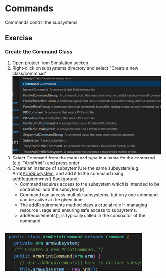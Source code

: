# Commands
Commands control the subsystems




## Exercise
### Create the Command Class
1) Open project from Simulation section
2) Right-click on subsystems directory and select "Create a new class/commnad"
   <br> <img width="500" alt="Instantiation" src="https://github.com/cybercat5436/Programming_Basics/blob/main/assets/1.png"><br> 
3) Select Command from the menu and type in a name for the command (e.g. "ArmPrint") and press enter 
4) Create an instance of subsytem(Use the same subsystem(e.g. Arm)[ArmSubsystem](https://github.com/cybercat5436/Programming_Basics/edit/main/Subsystems.md),
   and add it to the command using addRequirements()
   Backgorund:
   * Command requires access to the subsystem which is intended to be controlled, add the subsytem(s)
   * Command can access multiple subsystems, but only one command can be active at the given time.
   * The addRequirements method plays a crucial role in managing resource usage and ensuring safe access to subsystems.
   * addRequirements(), is typically called in the consructor of the command.

<br> <img width="500" alt="Instantiation" src="https://github.com/cybercat5436/Programming_Basics/blob/main/assets/2.png"><br>

